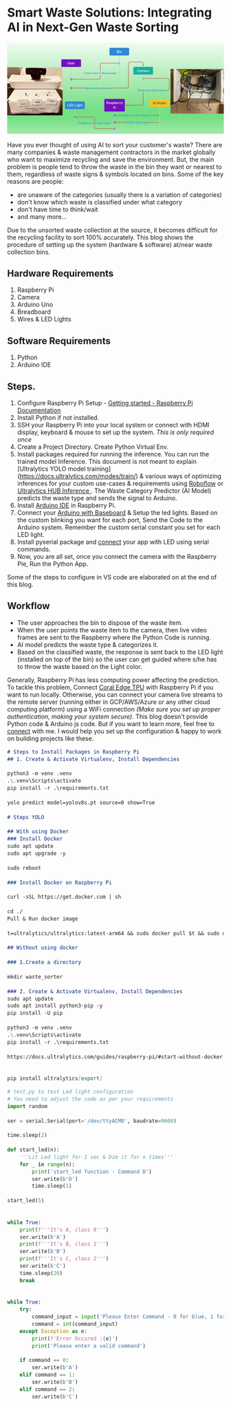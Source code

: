 # Smart Waste Solutions: Integrating AI in Next-Gen Waste Sorting

![Diagram](blog.jpg)

Have you ever thought of using AI to sort your customer's waste? There are many companies & waste management contractors in the market globally who want to maximize recycling and save the environment. But, the main problem is people tend to throw the waste in the bin they want or nearest to them, regardless of waste signs & symbols located on bins. Some of the key reasons are people: 
- are unaware of the categories (usually there is a variation of categories)
- don't know which waste is classified under what category
- don't have time to think/wait
- and many more... 

Due to the unsorted waste collection at the source, it becomes difficult for the recycling facility to sort 100% accurately. This blog shows the procedure of setting up the system (hardware & software) at/near waste collection bins. 

## Hardware Requirements
1. Raspberry Pi
2. Camera
3. Arduino Uno
4. Breadboard
5. Wires & LED Lights

## Software Requirements
1. Python
2. Arduino IDE

## Steps.
1. Configure Raspberry Pi Setup - [Getting started - Raspberry Pi Documentation](https://www.raspberrypi.com/documentation/computers/getting-started.html)
2. Install Python if not installed.
3. SSH your Raspberry Pi into your local system or connect with HDMI display, keyboard & mouse to set up the system. _This is only required once_
4. Create a Project Directory. Create Python Virtual Env.
5. Install packages required for running the inference. You can run the trained model Inference. This document is not meant to explain [Ultralytics YOLO model training] (https://docs.ultralytics.com/modes/train/) & various ways of optimizing inferences for your custom use-cases & requirements using [Roboflow](https://inference.roboflow.com/) or [Ultralytics HUB Inference ](https://docs.ultralytics.com/hub/inference-api/). The Waste Category Predictor (AI Model) predicts the waste type and sends the signal to Arduino.
6. Install [Arduino IDE](https://www.makeuseof.com/how-to-install-and-run-arduino-ide-on-raspberry-pi/) in Raspberry Pi.
7. Connect your [Arduino with Baseboard](https://roboticsbackend.com/arduino-led-complete-tutorial/) & Setup the led lights. Based on the custom blinking you want for each port, Send the Code to the Arduino system. Remember the custom serial constant you set for each LED light.
8. Install pyserial package and [connect](https://projecthub.arduino.cc/ansh2919/serial-communication-between-python-and-arduino-663756) your app with LED using serial commands. 
9. Now, you are all set, once you connect the camera with the Raspberry Pie, Run the Python App.

Some of the steps to configure in VS code are elaborated on at the end of this blog.

## Workflow
- The user approaches the bin to dispose of the waste item. 
- When the user points the waste item to the camera, then live video frames are sent to the Raspberry where the Python Code is running. 
- AI model predicts the waste type & categorizes it. 
- Based on the classified waste, the response is sent back to the LED light (installed on top of the bin) so the user can get guided where s/he has to throw the waste based on the Light color.


Generally, Raspberry Pi has less computing power affecting the prediction. To tackle this problem, Connect [Coral Edge TPU](https://docs.ultralytics.com/guides/coral-edge-tpu-on-raspberry-pi/) with Raspberry Pi if you want to run locally. Otherwise, you can connect your camera live streams to the remote server (running either in GCP/AWS/Azure or any other cloud computing platform) using a WiFi connection _(Make sure you set up proper authentication, making your system secure)_. 
This blog doesn't provide Python code & Arduino js code. But if you want to learn more, feel free to [connect](https://www.linkedin.com/in/jivaniyash/) with me. I would help you set up the configuration & happy to work on building projects like these.


```md
# Steps to Install Packages in Raspberry Pi
## 1. Create & Activate Virtualenv, Install Dependencies

python3 -m venv .venv
.\.venv\Scripts\activate
pip install -r .\requirements.txt

yolo predict model=yolov8s.pt source=0 show=True

# Steps YOLO

## With using Docker
### Install Docker
sudo apt update
sudo apt upgrade -y

sudo reboot

### Install Docker on Raspberry Pi

curl -sSL https://get.docker.com | sh

cd ./
Pull & Run docker image

t=ultralytics/ultralytics:latest-arm64 && sudo docker pull $t && sudo docker run -it --ipc=host $t

## Without using docker

### 1.Create a directory

mkdir waste_sorter

### 2. Create & Activate Virtualenv, Install Dependencies
sudo apt update
sudo apt install python3-pip -y
pip install -U pip

python3 -m venv .venv
.\.venv\Scripts\activate
pip install -r .\requirements.txt

https://docs.ultralytics.com/guides/raspberry-pi/#start-without-docker


pip install ultralytics[export]
```

```python
# test.py to test Led light configuration
# You need to adjust the code as per your requirements
import random

ser = serial.Serial(port='/dev/ttyACM0', baudrate=9600)

time.sleep(2)

def start_led(n):
	'''Lit Led light for 1 sec & Dim it for n times'''
	for _ in range(n):
		print('start_led function - Command D')
		ser.write(b'D')
		time.sleep(1)

start_led(5)


while True:
	print(f'''It's A, class 0''')
	ser.write(b'A')
	print(f'''It's B, class 1''')
	ser.write(b'B')
	print(f'''It's C, class 2''')
	ser.write(b'C')
	time.sleep(20)
	break


while True:
    try:
        command_input = input('Please Enter Command - 0 for blue, 1 for yellow, 2 for green :')
        command = int(command_input)
    except Exception as e:
        print(f'Error Occured :{e}')
        print('Please enter a valid command')
        
    if command == 0:
        ser.write(b'A')
    elif command == 1:
        ser.write(b'B')
    elif command == 2:
        ser.write(b'C')
```


